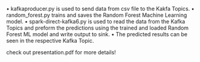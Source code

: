 • kafkaproducer.py is used to send data from csv file to the Kakfa Topics. 
• random_forest.py trains and saves the Random Forest Machine Learning model. 
• spark-direct-kafka6.py is used to read the data from the Kafka Topics and preform the predictions using the trained and loaded Random Forest ML model and write output to sink. 
• The predicted results can be seen in the respective Kafka Topic. 

check out presentation.pdf for more details!

